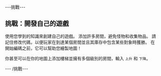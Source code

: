 \---挑戰\---

## 挑戰：開發自己的遊戲

使用您學到的知識來創建自己的遊戲。 添加許多房間，避免怪物和收集物品。 請記住修改代碼，以便玩家在到達某個房間並且其庫存中包含某些對象時獲勝。 在開始編碼之前，它可以幫助您繪製地圖！

你甚至可以在你的地圖上添加樓梯並擁有多個級別的房間，輸入 `上升` 和 `下降`。

\--- /挑戰\---